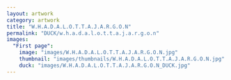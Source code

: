 ```yaml
---
layout: artwork
category: artwork
title: "W.H.A.D.A.L.O.T.T.A.J.A.R.G.O.N"
permalink: "DUCK/w.h.a.d.a.l.o.t.t.a.j.a.r.g.o.n"
images:
  "First page":
    image: "images/W.H.A.D.A.L.O.T.T.A.J.A.R.G.O.N.jpg"
    thumbnail: "images/thumbnails/W.H.A.D.A.L.O.T.T.A.J.A.R.G.O.N.jpg"
    duck: "images/W.H.A.D.A.L.O.T.T.A.J.A.R.G.O.N_DUCK.jpg"
---
```


